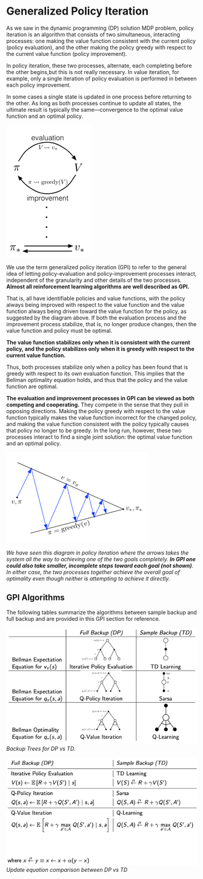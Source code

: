 
# Generalized Policy Iteration

As we saw in the dynamic programming (DP) solution MDP problem, policy iteration is an algorithm that  consists of two simultaneous, interacting processes: one making the value function consistent with the current policy (policy evaluation), and the other making the policy greedy with respect to the current value function (policy improvement).  

In policy iteration, these two processes, alternate, each completing before the other begins,but this is not really necessary.  In value iteration, for example, only a single iteration of policy evaluation is performed in between each policy improvement. 

In some cases a single state is updated in one process before returning to the other.  As long as both processes continue to update all states, the ultimate result is typically the same—convergence to the optimal value function and an optimal policy.

![generalized-policy-iteration](images/generalized-policy-iteration.png)

We  use  the  term generalized  policy  iteration (GPI)  to  refer to the general idea of letting policy-evaluation and policy-improvement processes interact, independent of the granularity and other details of the two processes.  **Almost all reinforcement learning algorithms are well described as GPI.** 

That is, all have identifiable policies and value functions, with the policy always being improved with respect to the value function and the value function always being driven toward the value function for the policy, as suggested by the diagram above.  If both the evaluation process and the improvement process stabilize, that is, no longer produce changes, then the value function and policy must  be  optimal. 

**The  value  function  stabilizes  only  when  it is consistent with the current policy, and the policy stabilizes only when it is greedy with respect to the current value function.** 

Thus, both processes stabilize only when a policy has been found that is greedy with respect to its own evaluation function.  This implies that the Bellman optimality equation holds, and thus that the policy and the value function are optimal. 

**The evaluation and improvement processes in GPI can be viewed as both competing and cooperating.**  They compete in the sense that they pull in opposing directions.  Making the policy greedy with respect to the value function typically makes the value function incorrect for the changed policy, and making the value function consistent with the policy typically causes that policy no longer to be greedy.  In the long run,  however,  these two processes interact to find a single joint solution:  the optimal value function and an optimal policy.

![gpi](images/gpi.png)

_We have seen this diagram in policy iteration where the arrows takes the system all the way to achieving one of the two goals completely.  **In GPI one could also take smaller, incomplete steps toward each goal (not shown)**.  In either case, the two processes together achieve the overall goal of optimality even though neither is attempting to achieve it directly._

## GPI Algorithms

The following tables summarize the algorithms between sample backup and full backup and are provided in this GPI section for reference. 

![dp-td-tree-comparison](images/dp-td-tree-comparison.png)
*Backup Trees for DP vs TD.*

![dp-td-comparison-equations](images/dp-td-comparison-equations.png)
*Update equation comparison between DP vs TD* 

